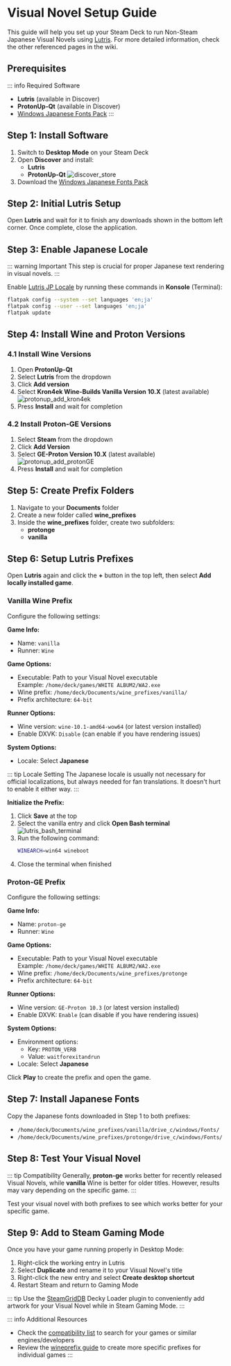 # Visual Novel Setup Guide

This guide will help you set up your Steam Deck to run Non-Steam Japanese Visual Novels using [Lutris](/linux/lutris). For more detailed information, check the other referenced pages in the wiki.

## Prerequisites

::: info Required Software
- **Lutris** (available in Discover)
- **ProtonUp-Qt** (available in Discover)
- [Windows Japanese Fonts Pack](https://drive.google.com/file/d/1OiBgAmt3vPRu08gPpxFfzrtDgarBGszK/view)
:::

## Step 1: Install Software

1. Switch to **Desktop Mode** on your Steam Deck
2. Open **Discover** and install:
   - **Lutris**
   - **ProtonUp-Qt**
   ![discover_store](https://i.imgur.com/hyfuGmy.png)
3. Download the [Windows Japanese Fonts Pack](https://drive.google.com/file/d/1OiBgAmt3vPRu08gPpxFfzrtDgarBGszK/view)

## Step 2: Initial Lutris Setup

Open **Lutris** and wait for it to finish any downloads shown in the bottom left corner. Once complete, close the application.

## Step 3: Enable Japanese Locale

::: warning Important
This step is crucial for proper Japanese text rendering in visual novels.
:::

Enable [Lutris JP Locale](/all-platforms/jp-locale) by running these commands in **Konsole** (Terminal):

```bash
flatpak config --system --set languages 'en;ja'
flatpak config --user --set languages 'en;ja'
flatpak update
```

## Step 4: Install Wine and Proton Versions

### 4.1 Install Wine Versions

1. Open **ProtonUp-Qt**
2. Select **Lutris** from the dropdown
3. Click **Add version**
4. Select **Kron4ek Wine-Builds Vanilla Version 10.X** (latest available)
![protonup_add_kron4ek](https://i.imgur.com/Ns14EDG.png)
5. Press **Install** and wait for completion

### 4.2 Install Proton-GE Versions

1. Select **Steam** from the dropdown
2. Click **Add Version**
3. Select **GE-Proton Version 10.X** (latest available)
![protonup_add_protonGE](https://i.imgur.com/cgOM6m5.png)
4. Press **Install** and wait for completion

## Step 5: Create Prefix Folders

1. Navigate to your **Documents** folder
2. Create a new folder called **wine_prefixes**
3. Inside the **wine_prefixes** folder, create two subfolders:
   - **protonge**
   - **vanilla**

## Step 6: Setup Lutris Prefixes

Open **Lutris** again and click the **+** button in the top left, then select **Add locally installed game**.

### Vanilla Wine Prefix

Configure the following settings:

**Game Info:**
- Name: `vanilla`
- Runner: `Wine`

**Game Options:**
- Executable: Path to your Visual Novel executable  
  Example: `/home/deck/games/WHITE ALBUM2/WA2.exe`
- Wine prefix: `/home/deck/Documents/wine_prefixes/vanilla/`
- Prefix architecture: `64-bit`

**Runner Options:**
- Wine version: `wine-10.1-amd64-wow64` (or latest version installed)
- Enable DXVK: `Disable` (can enable if you have rendering issues)

**System Options:**
- Locale: Select **Japanese**

::: tip Locale Setting
The Japanese locale is usually not necessary for official localizations, but always needed for fan translations. It doesn't hurt to enable it either way.
:::

**Initialize the Prefix:**
1. Click **Save** at the top
2. Select the vanilla entry and click **Open Bash terminal**
![lutris_bash_terminal](https://i.imgur.com/hAqNIPB.png)
3. Run the following command:
   ```bash
   WINEARCH=win64 wineboot
   ```
4. Close the terminal when finished

### Proton-GE Prefix

Configure the following settings:

**Game Info:**
- Name: `proton-ge`
- Runner: `Wine`

**Game Options:**
- Executable: Path to your Visual Novel executable  
  Example: `/home/deck/games/WHITE ALBUM2/WA2.exe`
- Wine prefix: `/home/deck/Documents/wine_prefixes/protonge`
- Prefix architecture: `64-bit`

**Runner Options:**
- Wine version: `GE-Proton 10.3` (or latest version installed)
- Enable DXVK: `Enable` (can disable if you have rendering issues)

**System Options:**
- Environment options:
  - Key: `PROTON_VERB`
  - Value: `waitforexitandrun`
- Locale: Select **Japanese**

Click **Play** to create the prefix and open the game.

## Step 7: Install Japanese Fonts

Copy the Japanese fonts downloaded in Step 1 to both prefixes:

- `/home/deck/Documents/wine_prefixes/vanilla/drive_c/windows/Fonts/`
- `/home/deck/Documents/wine_prefixes/protonge/drive_c/windows/Fonts/`

## Step 8: Test Your Visual Novel

::: tip Compatibility
Generally, **proton-ge** works better for recently released Visual Novels, while **vanilla** Wine is better for older titles. However, results may vary depending on the specific game.
:::

Test your visual novel with both prefixes to see which works better for your specific game.

## Step 9: Add to Steam Gaming Mode

Once you have your game running properly in Desktop Mode:

1. Right-click the working entry in Lutris
2. Select **Duplicate** and rename it to your Visual Novel's title
3. Right-click the new entry and select **Create desktop shortcut**
4. Restart Steam and return to Gaming Mode

::: tip
Use the [SteamGridDB](https://github.com/SteamGridDB/decky-steamgriddb) Decky Loader plugin to conveniently add artwork for your Visual Novel while in Steam Gaming Mode.
:::


::: info Additional Resources
- Check the [compatibility list](/visual-novel-compatibility-list) to search for your games or similar engines/developers
- Review the [wineprefix guide](/linux/wineprefixes) to create more specific prefixes for individual games
:::